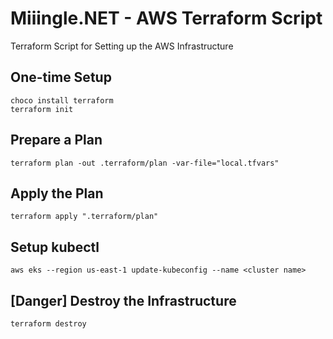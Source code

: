 # Miiingle.NET - AWS Terraform Script
Terraform Script for Setting up the AWS Infrastructure

## One-time Setup
```
choco install terraform
terraform init
```

## Prepare a Plan
```
terraform plan -out .terraform/plan -var-file="local.tfvars"
```

## Apply the Plan
```
terraform apply ".terraform/plan"
```

## Setup kubectl
```
aws eks --region us-east-1 update-kubeconfig --name <cluster name>
```

## [Danger] Destroy the Infrastructure
```
terraform destroy
```